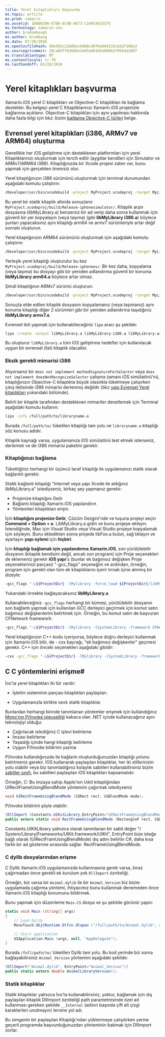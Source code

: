```yaml
---
title: Yerel kitaplıkları başvurma
ms.topic: article
ms.prod: xamarin
ms.assetid: 1DA80280-E78A-EC4B-8673-C249C8425CF5
ms.technology: xamarin-ios
author: bradumbaugh
ms.author: brumbaug
ms.date: 07/28/2016
ms.openlocfilehash: 99e565c2268bec6d80c4976e604333cbd2f160a3
ms.sourcegitcommit: 20ca85ff638dbe3a85e601b5eb09b2f95bda2807
ms.translationtype: MT
ms.contentlocale: tr-TR
ms.lasthandoff: 03/28/2018
---
```

# <a name="referencing-native-libraries"></a>Yerel kitaplıkları başvurma

Xamarin.iOS yerel C kitaplıkları ve Objective-C kitaplıkları ile bağlama destekler. Bu belgeyi yerel C Kitaplıklarınızı Xamarin.iOS projenizle bağlanma açıklanır. Objective-C kitaplıkları için aynı yapılması hakkında daha fazla bilgi için bkz: bizim [bağlama Objective-C türleri](~/ios/platform/binding-objective-c/index.md) belge.

<a name="building_native" />

## <a name="building-universal-native-libraries-i386-armv7-and-arm64"></a>Evrensel yerel kitaplıkları (i386, ARMv7 ve ARM64) oluşturma

Genellikle her iOS geliştirme için desteklenen platformları için yerel Kitaplıklarınızı oluşturmak için tercih edilir (aygıtlar kendileri için Simulator ve ARMv7/ARM64 i386). Kitaplığınızda bir Xcode projesi zaten var, bunu yapmak için gerçekten önemsiz olur.

Yerel kitaplığınızın i386 sürümünü oluşturmak için terminal durumundan aşağıdaki komutu çalıştırın:

```bash
/Developer/usr/bin/xcodebuild -project MyProject.xcodeproj -target MyLibrary -sdk iphonesimulator -arch i386 -configuration Release clean build
```

Bu yerel bir statik kitaplık altında sonuçlanır `MyProject.xcodeproj/build/Release-iphonesimulator/`. Kitaplık arşiv dosyasına (libMyLibrary.a) benzersiz bir ad verip daha sonra kullanmak için güvenli bir yer kopyalayın (veya taşıma) (gibi **libMyLibrary i386.a**) böylece şunları yapacaksınız aynı kitaplığı arm64 ve armv7 sürümleriyle artar değil sonraki oluşturun.

Yerel kitaplığınızın ARM64 sürümünü oluşturmak için aşağıdaki komutu çalıştırın:

```bash
/Developer/usr/bin/xcodebuild -project MyProject.xcodeproj -target MyLibrary -sdk iphoneos -arch arm64 -configuration Release clean build
```

Yerleşik yerel kitaplığı oluşturulur bu kez `MyProject.xcodeproj/build/Release-iphoneos/`. Bir kez daha, kopyalama (veya taşıma) bu dosyayı gibi bir yeniden adlandırma güvenli bir konuma **libMyLibrary arm64.a** böylece artar olmaz.

Şimdi kitaplığının ARMv7 sürümü oluşturun:

```bash
/Developer/usr/bin/xcodebuild -project MyProject.xcodeproj -target MyLibrary -sdk iphoneos -arch armv7 -configuration Release clean build
```

Sonuçta elde edilen kitaplık dosyasını kopyalamanız (veya taşımanız) aynı konuma kitaplığı diğer 2 sürümleri gibi bir yeniden adlandırma taşıdığınız **libMyLibrary armv7.a**.

Evrensel ikili yapmak için kullanabileceğiniz `lipo` aracı şu şekilde:

```bash
lipo -create -output libMyLibrary.a libMyLibrary-i386.a libMyLibrary-arm64.a libMyLibrary-armv7.a
```

Bu oluşturur `libMyLibrary.a` tüm iOS geliştirme hedefler için kullanılacak uygun bir evrensel (fat) kitaplık olacaktır.


### <a name="missing-required-architecture-i386"></a>Eksik gerekli mimarisi i386

Alıyorsanız bir `does not implement methodSignatureForSelector` veya `does not implement doesNotRecognizeSelector` çalışma zamanı iOS simülatörü'nü, kitaplığınızın Objective-C kitaplıkta büyük olasılıkla tüketmeye çalışırken çıkış iletisinde i386 mimarisi derlenmiş değildir (bkz [yapı Evrensel Yerel kitaplıkları](#building_native) yukarıdaki bölümde).

Belirli bir kitaplık tarafından desteklenen mimariler denetlemek için Terminal aşağıdaki komutu kullanın:

```bash
lipo -info /full/path/to/libraryname.a
```

Burada `/full/path/to/` tüketilen kitaplığı tam yolu ve `libraryname.a` kitaplığı söz konusu adıdır.

Kitaplık kaynağı varsa, uygulamanıza iOS simülatörü test etmek isterseniz, derlemek ve de i386 mimarisi paketini gerekir.

### <a name="linking-your-library"></a>Kitaplığınızı bağlama

Tükettiğiniz herhangi bir üçüncü taraf kitaplığı ile uygulamanızı statik olarak bağlantılı gerekir. 

Statik bağlantı kitaplığı "Internet veya yapı Xcode ile aldığınız libMyLibrary.a" istediyseniz, birkaç şey yapmanız gerekir:

-  Projenize kitaplığını Getir
-  Bağlantı kitaplığı Xamarin.iOS yapılandırın
-  Yöntemleri kitaplıktan erişin.


İçin **kitaplığını projenize Getir**, Çözüm Gezgini'nde ve tuşuna projeyi seçin **Command + Option + a**. LibMyLibrary.a gidin ve bunu projeye ekleyin. İstendiğinde, Mac için Visual Studio veya Visual Studio projeye kopyalamak için söyleyin. Bunu ekledikten sonra projede libFoo.a bulun, sağ tıklayın ve ayarlayın **yapı eylemi** için **hiçbiri**.

İçin **kitaplığı bağlamak için yapılandırma Xamarin.iOS**, son yürütülebilir dosyanın (kitaplık kendisini değil, ancak son program) için Proje seçenekleri de eklemeniz gerekir **iOS yapı**'s (bunlar ek bağımsız değişken Proje seçeneklerinizi parçası) "-gcc_flags" seçeneğini ve ardından, örneğin, program için gerekli olan tüm ek kitaplıklarını içerir tırnak içine alınmış bir dizeyle:

```bash
-gcc_flags "-L${ProjectDir} -lMylibrary -force_load ${ProjectDir}/libMyLibrary.a"
```

Yukarıdaki örnekte bağlayacaksınız **libMyLibrary.a**

Kullanabileceğiniz `-gcc_flags` herhangi bir kümesi, yürütülebilir dosyanın son bağlantı yapmak için kullanılan GCC derleyici geçirmek için komut satırı bağımsız değişkenlerini belirtmek için. Örneğin, bu komut satırı de başvuran CFNetwork framework:

```bash
-gcc_flags "-L${ProjectDir} -lMylibrary -lSystemLibrary -framework CFNetwork -force_load ${ProjectDir}/libMyLibrary.a"
```

Yerel kitaplığınızın C++ kodu içeriyorsa, böylece doğru derleyici kullanmak için Xamarin.iOS bilir, de - cxx bayrağı, "ek bağımsız değişkenler" geçmesi gerekir. C++ için önceki seçenekleri aşağıdaki gibidir:

```bash
-cxx -gcc_flags "-L${ProjectDir} -lMylibrary -lSystemLibrary -framework CFNetwork -force_load ${ProjectDir}/libMyLibrary.a"
```

<a name="Accessing_C_Methods_from_C#" />

## <a name="accessing-c-methods-from-c35"></a>C C yöntemlerini erişme&#35;

İos'ta yerel kitaplıkları iki tür vardır:

-  İşletim sisteminin parçası kitaplıkları paylaşılan.

-  Uygulamanızla birlikte sevk statik kitaplıklar.


Bunlardan herhangi birinde tanımlanan yöntemler erişmek için kullandığınız [Mono'nın P/Invoke işlevselliği](http://www.mono-project.com/docs/advanced/pinvoke/) kabaca olan .NET içinde kullanacağınız aynı teknolojiyi olduğu:

-  Çağrılacak istediğiniz C işlevi belirleme
-  İmzası belirleme
-  Yaşadığı içinde hangi kitaplığı belirleme
-  Uygun P/Invoke bildirimi yazma


P/Invoke kullandığınızda ile bağlantı oluşturduğunuzdan kitaplığı yolunu belirtmeniz gerekir. İOS kullanarak paylaşılan kitaplıklar, her iki stillerinizin yolu olabilir veya biz tanımladığınız kolaylık sabitleri kullanabilirsiniz bizim [sabitler sınıfı](https://developer.xamarin.com/api/type/Constants/), bu sabitleri paylaşılan iOS kitaplıkları kapsamalıdır.

Örneğin, C: Bu imzaya sahip Apple'nın Uıkit kitaplığından UIRectFrameUsingBlendMode yöntemini çağırmak istediyseniz

```csharp
void UIRectFrameUsingBlendMode (CGRect rect, CGBlendMode mode);
```

P/Invoke bildirimi şöyle olabilir:

```csharp
[DllImport (Constants.UIKitLibrary,EntryPoint="UIRectFrameUsingBlendMode")]
public extern static void RectFrameUsingBlendMode (RectangleF rect, CGBlendMode blendMode);
```

Constants.UIKitLibrary yalnızca olarak tanımlanan bir sabit değer "/ System/Library/Frameworks/UIKit.framework/UIKit", EntryPoint bize isteğe bağlı olarak (UIRectFramUsingBlendMode) dış adını belirtin C#, daha kısa farklı bir ad gösterme sırasında sağlar. RectFrameUsingBlendMode.

<a name="Accessing_C_Dylibs" />

### <a name="accessing-c-dylibs"></a>C dylib dosyalarından erişme

C Dylib Xamarin.iOS uygulamanızda kullanmasına gerek varsa, biraz çağırmadan önce gerekli ek kurulum yok `DllImport` özniteliği.

Örneğin, biz varsa bir `Animal.dylib` ile bir `Animal_Version` biz bizim uygulamada çağırma yöntemi, ihtiyacımız bunu kullanmak denemeden önce Xamarin.iOS kitaplığı konumunu bildirmek.

Bunu yapmak için düzenleme `Main.CS` dosya ve şu şekilde görünür yapın:

```csharp
static void Main (string[] args)
{
    // Load Dylib
    MonoTouch.ObjCRuntime.Dlfcn.dlopen ("/full/path/to/Animal.dylib", 0);

    // Start application
    UIApplication.Main (args, null, "AppDelegate");
}
```

Burada `/full/path/to/` tüketilen Dylib tam yolu. Bu kod yerinde biz sonra bağlayabilirsiniz `Animal_Version` yöntemini aşağıdaki şekilde:

```csharp
[DllImport("Animal.dylib", EntryPoint="Animal_Version")]
public static extern double AnimalLibraryVersion();
```

<a name="Static_Libraries" />

### <a name="static-libraries"></a>Statik kitaplıklar

Statik kitaplıklar yalnızca İos'ta kullanabilirsiniz, yoktur, bağlamak için dış paylaşılan kitaplık DllImport özniteliği path parametresinde özel ad kullanması gereken şekilde `__Internal` (adının başında çift alt çizgi karakterleri unutmayın) tersine yol adı.

Bu simgenin bir paylaşılan Kitaplığı'ndan yüklenmeye çalışılırken yerine geçerli programda başvurduğunuzdan yönteminin bakmak için DllImport zorlar.


